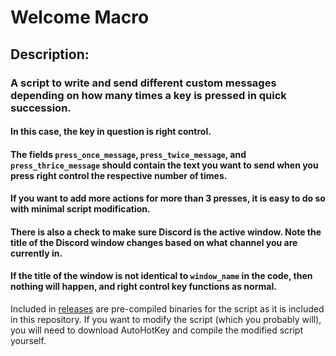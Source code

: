 # Welcome Macro

## Description:
### A script to write and send different custom messages depending on how many times a key is pressed in quick succession.

#### In this case, the key in question is right control.
#### The fields `press_once_message`, `press_twice_message`, and `press_thrice_message` should contain the text you want to send when you press right control the respective number of times.
#### If you want to add more actions for more than 3 presses, it is easy to do so with minimal script modification.
#### There is also a check to make sure Discord is the active window. Note the title of the Discord window changes based on what channel you are currently in.
#### If the title of the window is not identical to `window_name` in the code, then nothing will happen, and right control key functions as normal.

Included in [releases](https://github.com/Malted-Wheaties/welcome-macro/releases) are pre-compiled binaries for the script as it is included in this repository. If you want to modify the script (which you probably will), you will need to download AutoHotKey and compile the modified script yourself.
